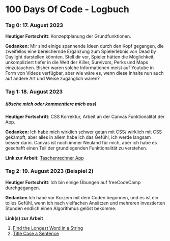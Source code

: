 # 100 Days Of Code - Logbuch

### Tag 0: 17. August 2023 

**Heutiger Fortschritt**: Konzeptplanung der Grundfunktionen.

**Gedanken:** Mir sind einige spannende Ideen durch den Kopf gegangen, die zweifellos eine bereichernde Ergänzung zum Spielerlebnis von Dead by Daylight darstellen könnten. Stell dir vor, Spieler hätten die Möglichkeit, unkompliziert tiefer in die Welt der Killer, Survivors, Perks und Maps einzutauchen. Bisher waren solche Informationen meist auf Youtube in Form von Videos verfügbar, aber wie wäre es, wenn diese Inhalte nun auch auf andere Art und Weise zugänglich wären?


### Tag 1: 18. August 2023
##### (lösche mich oder kommentiere mich aus)

**Heutiger Fortschritt**: CSS Korrektur, Arbeit an der Canvas Funktionalität der App.

**Gedanken:** Ich habe mich wirklich schwer getan mit CSS/ wirklich mit CSS gekämpft, aber alles in allem habe ich das Gefühl, ich werde langsam besser darin. Canvas ist noch immer Neuland für mich, aber ich habe es geschafft einen Teil der grundlegenden Funktionalität zu verstehen.

**Link zur Arbeit:** [Taschenrechner App](http://www.example.com)


### Tag 2: 19. August 2023 (Beispiel 2)

**Heutiger Fortschritt**: Ich bin einige Übungen auf freeCodeCamp durchgegangen.

**Gedanken** Ich habe vor Kurzem mit dem Coden begonnen, und es ist ein tolles Gefühl, wenn ich nach vielfachen Ansätzen und mehreren investierten Stunden endlich einen Algorithmus gelöst bekomme.

**Link(s) zur Arbeit**
1. [Find the Longest Word in a String](https://www.freecodecamp.com/challenges/find-the-longest-word-in-a-string)
2. [Title Case a Sentence](https://www.freecodecamp.com/challenges/title-case-a-sentence)
